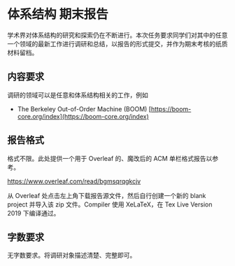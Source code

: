 # 体系结构 期末报告

学术界对体系结构的研究和探索仍在不断进行。本次任务要求同学们对其中的任意一个领域的最新工作进行调研和总结，以报告的形式提交，并作为期末考核的纸质材料留档。

## 内容要求

调研的领域可以是任意和体系结构相关的工作，例如

- The Berkeley Out-of-Order Machine (BOOM) [https://boom-core.org/index](https://boom-core.org/index)

## 报告格式

格式不限。此处提供一个用于 Overleaf 的、魔改后的 ACM 单栏格式报告以参考。

https://www.overleaf.com/read/bgmsqrqgkcjv

从 Overleaf 处点击左上角下载报告源文件，然后自行创建一个新的 blank project 并导入该 zip 文件。Compiler 使用 XeLaTeX，在 Tex Live Version 2019 下编译通过。

## 字数要求

无字数要求。将调研对象描述清楚、完整即可。
